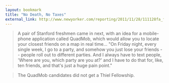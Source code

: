 ```yaml
---
layout: bookmark
title: "No Death, No Taxes"
external_link: http://www.newyorker.com/reporting/2011/11/28/111128fa_fact_packer
---
```

>A pair of Stanford freshmen came in next, with an idea for a mobile-phone application called QuadMob, which would allow you to locate your closest friends on a map in real time... "On Friday night, every single week, I go to a party, and somehow you just lose your friends -- people roll out to different parties. And I always have to text people, 'Where are you, which party are you at?' and I have to do that for, like, ten friends, and that's just a huge pain point." 

>The QuadMob candidates did not get a Thiel Fellowship.